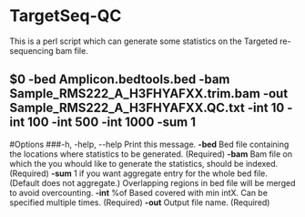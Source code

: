 # TargetSeq-QC
This is a perl script which can generate some statistics on the Targeted re-sequencing bam file.

## $0 -bed Amplicon.bedtools.bed -bam Sample_RMS222_A_H3FHYAFXX.trim.bam -out Sample_RMS222_A_H3FHYAFXX.QC.txt -int 10 -int 100 -int 500 -int 1000 -sum 1
#Options
###-h, -help, --help Print this message.
**-bed**    Bed file containing the locations where statistics to be generated. (Required)
**-bam**    Bam file on which the you whould like to generate the statistics, should be indexed. (Required)
**-sum**    1 if you want aggregate entry for the whole bed file. (Default does not aggregate.)
Overlapping regions in bed file will be merged to avoid overcounting.
**-int**    %of Based covered with min intX. Can be specified multiple times. (Required)
**-out**    Output file name. (Required)
